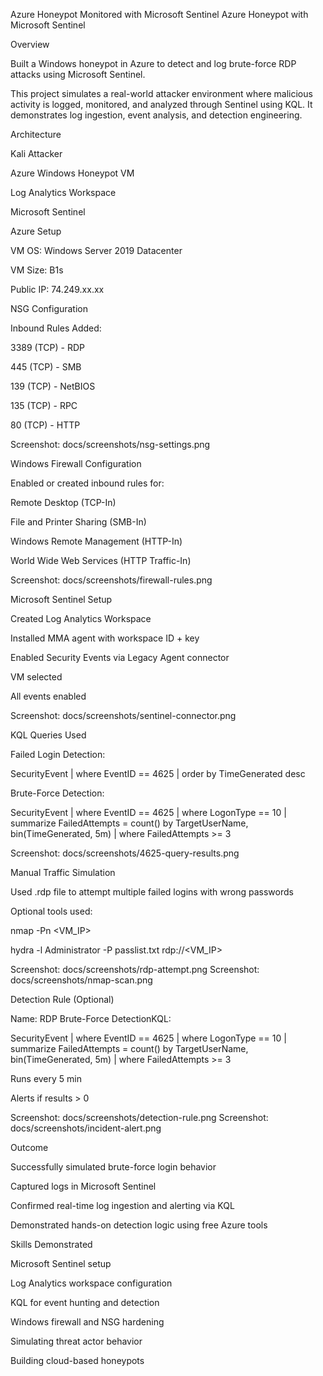 Azure Honeypot Monitored with Microsoft Sentinel
Azure Honeypot with Microsoft Sentinel

Overview

Built a Windows honeypot in Azure to detect and log brute-force RDP attacks using Microsoft Sentinel.

This project simulates a real-world attacker environment where malicious activity is logged, monitored, and analyzed through Sentinel using KQL. It demonstrates log ingestion, event analysis, and detection engineering.

Architecture

Kali Attacker
    
Azure Windows Honeypot VM
     
Log Analytics Workspace
    
Microsoft Sentinel

Azure Setup

VM OS: Windows Server 2019 Datacenter

VM Size: B1s

Public IP: 74.249.xx.xx

NSG Configuration

Inbound Rules Added:

3389 (TCP) - RDP

445 (TCP) - SMB

139 (TCP) - NetBIOS

135 (TCP) - RPC

80 (TCP) - HTTP

Screenshot: docs/screenshots/nsg-settings.png

Windows Firewall Configuration

Enabled or created inbound rules for:

Remote Desktop (TCP-In)

File and Printer Sharing (SMB-In)

Windows Remote Management (HTTP-In)

World Wide Web Services (HTTP Traffic-In)

Screenshot: docs/screenshots/firewall-rules.png

Microsoft Sentinel Setup

Created Log Analytics Workspace

Installed MMA agent with workspace ID + key

Enabled Security Events via Legacy Agent connector

VM selected

All events enabled

Screenshot: docs/screenshots/sentinel-connector.png

KQL Queries Used

Failed Login Detection:

SecurityEvent
| where EventID == 4625
| order by TimeGenerated desc

Brute-Force Detection:

SecurityEvent
| where EventID == 4625
| where LogonType == 10
| summarize FailedAttempts = count() by TargetUserName, bin(TimeGenerated, 5m)
| where FailedAttempts >= 3

Screenshot: docs/screenshots/4625-query-results.png

Manual Traffic Simulation

Used .rdp file to attempt multiple failed logins with wrong passwords

Optional tools used:

nmap -Pn <VM_IP>

hydra -l Administrator -P passlist.txt rdp://<VM_IP>

Screenshot: docs/screenshots/rdp-attempt.png
Screenshot: docs/screenshots/nmap-scan.png

Detection Rule (Optional)

Name: RDP Brute-Force DetectionKQL:

SecurityEvent
| where EventID == 4625
| where LogonType == 10
| summarize FailedAttempts = count() by TargetUserName, bin(TimeGenerated, 5m)
| where FailedAttempts >= 3

Runs every 5 min

Alerts if results > 0

Screenshot: docs/screenshots/detection-rule.png
Screenshot: docs/screenshots/incident-alert.png

Outcome

Successfully simulated brute-force login behavior

Captured logs in Microsoft Sentinel

Confirmed real-time log ingestion and alerting via KQL

Demonstrated hands-on detection logic using free Azure tools

Skills Demonstrated

Microsoft Sentinel setup

Log Analytics workspace configuration

KQL for event hunting and detection

Windows firewall and NSG hardening

Simulating threat actor behavior

Building cloud-based honeypots
